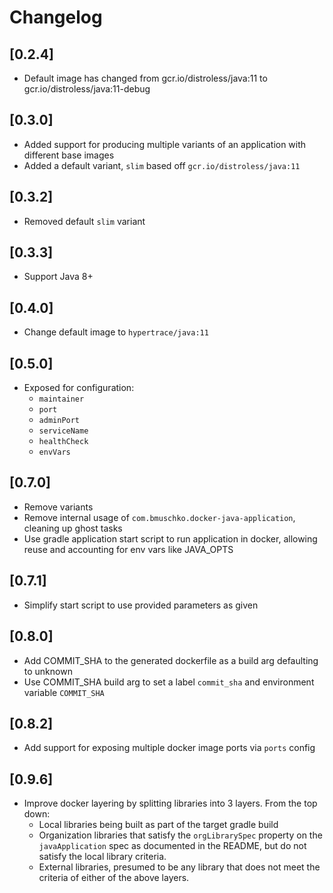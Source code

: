 # Changelog

## [0.2.4]

- Default image has changed from gcr.io/distroless/java:11 to gcr.io/distroless/java:11-debug

## [0.3.0]

- Added support for producing multiple variants of an application with different base images
- Added a default variant, `slim` based off `gcr.io/distroless/java:11`

## [0.3.2]

- Removed default `slim` variant

## [0.3.3]

- Support Java 8+

## [0.4.0]

- Change default image to `hypertrace/java:11`

## [0.5.0]

- Exposed for configuration:
    - `maintainer`
    - `port`
    - `adminPort`
    - `serviceName`
    - `healthCheck`
    - `envVars`

## [0.7.0]

- Remove variants
- Remove internal usage of `com.bmuschko.docker-java-application`, cleaning up ghost tasks
- Use gradle application start script to run application in docker, allowing reuse and accounting
  for env vars like JAVA_OPTS

## [0.7.1]

- Simplify start script to use provided parameters as given

## [0.8.0]

- Add COMMIT_SHA to the generated dockerfile as a build arg defaulting to unknown
- Use COMMIT_SHA build arg to set a label `commit_sha` and environment variable `COMMIT_SHA`

## [0.8.2]

- Add support for exposing multiple docker image ports via `ports` config

## [0.9.6]

- Improve docker layering by splitting libraries into 3 layers. From the top down:
    - Local libraries being built as part of the target gradle build
    - Organization libraries that satisfy the `orgLibrarySpec` property on the `javaApplication`
      spec as documented in the README, but do not satisfy the local library criteria.
    - External libraries, presumed to be any library that does not meet the criteria of either of
      the above layers.